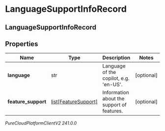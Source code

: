 # LanguageSupportInfoRecord

## LanguageSupportInfoRecord

## Properties

|Name | Type | Description | Notes|
|------------ | ------------- | ------------- | -------------|
| **language** | str | Language of the copilot, e.g. &#39;en-US&#39;. | [optional] |
| **feature_support** | [list[FeatureSupport]](FeatureSupport) | Information about the support of features. | [optional] |



_PureCloudPlatformClientV2 241.0.0_
